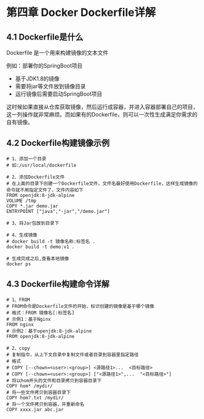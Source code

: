 # 第四章   Docker Dockerfile详解

## 4.1 Dockerfile是什么

Dockerfile 是一个用来构建镜像的文本文件

例如：部署你的SpringBoot项目

- 基于JDK1.8的镜像
- 需要将jar等文件放到镜像目录
- 运行镜像后需要启动SpringBoot项目

这时候如果直接从仓库获取镜像，然后运行成容器，并进入容器部署自己的项目，这一列操作就非常麻烦。而如果有的Dockerfile，则可以一次性生成满足你需求的自有镜像。

## 4.2 Dockerfile构建镜像示例

```shell
# 1、添加一个目录
# 如:/usr/local/dockerfile

# 2、添加Dockerfile文件
# 在上面的目录下创建一个Dockerfile文件，文件名最好使用Dockerfile，这样生成镜像的命令就不用指定文件了，文件内容如下
FROM openjdk:8-jdk-alpine
VOLUME /tmp
COPY *.jar demo.jar
ENTRYPOINT ["java","-jar","/demo.jar"]

# 3、将Jar包放到目录下

# 4、生成镜像
# docker build -t 镜像名称:标签名 .
docker build -t demo:v1 .

# 生成完成之后,查看本地镜像
docker ps
```

## 4.3 Dockerfile构建命令详解

```shell
# 1、FROM
# FROM命令是Dockerfile文件的开始，标识创建的镜像是基于哪个镜像
# 格式：FROM 镜像名[:标签名]
# 示例1：基于Nginx
FROM nginx
# 示例2：基于openjdk:8-jdk-alpine
FROM openjdk:8-jdk-alpine

# 2、copy
# 复制指令，从上下文目录中复制文件或者目录到容器里指定路径
# 格式
# COPY [--chown=<user>:<group>] <源路径1>...  <目标路径>
# COPY [--chown=<user>:<group>] ["<源路径1>",...  "<目标路径>"]
# 将以hom开头的文件和目录拷贝到容器目录下
COPY hom* /mydir/
# 将一些文件拷贝到容器目录下
COPY hom?.txt /mydir/
# 将一个文件拷贝到容器，并重新命名
COPY xxxx.jar abc.jar


```

